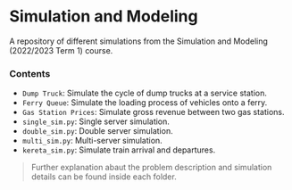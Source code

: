 # Simulation and Modeling

A repository of different simulations from the Simulation and Modeling (2022/2023 Term 1) course.

### Contents

 - `Dump Truck`: Simulate the cycle of dump trucks at a service station.
 - `Ferry Queue`: Simulate the loading process of vehicles onto a ferry.
 - `Gas Station Prices`: Simulate gross revenue between two gas stations.
 - `single_sim.py`: Single server simulation.
 - `double_sim.py`: Double server simulation.
 - `multi_sim.py`: Multi-server simulation.
 - `kereta_sim.py`: Simulate train arrival and departures.

> Further explanation abaut the problem description and simulation details can be found inside each folder.

